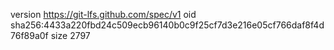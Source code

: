 version https://git-lfs.github.com/spec/v1
oid sha256:4433a220fbd24c509ecb96140b0c9f25cf7d3e216e05cf766daf8f4d76f89a0f
size 2797
